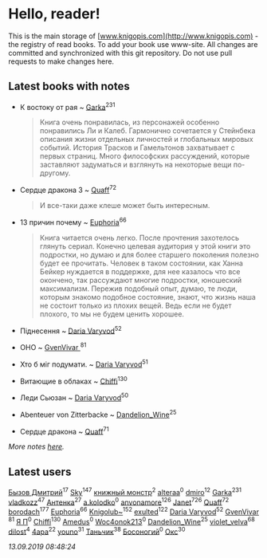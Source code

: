 # Hello, reader!
This is the main storage of [www.knigopis.com](http://www.knigopis.com) - the registry of read books.
To add your book use www-site. All changes are committed and synchronized with this git repository.
Do not use pull requests to make changes here.


## Latest books with notes
* К востоку от рая ~ [Garka](users/115/115753719718250012620-google)<sup>231</sup>
    > Книга очень понравилась, из персонажей особенно понравились Ли и Калеб. Гармонично сочетается у Стейнбека описания жизни отдельных личностей и глобальных мировых  событий. История Трасков и Гамельтонов захватывает с первых страниц. Много философских рассуждений, которые заставляют задуматься и взглянуть на некоторые вещи по-другому.

* Сердце дракона 3 ~ [Quaff](users/122/12267158-vkontakte)<sup>72</sup>
    > И все-таки даже клеше может быть интересным.

* 13 причин почему ~ [Euphoria](users/106/106304994652616315178-google)<sup>66</sup>
    > Книга читается очень легко. После прочтения захотелось глянуть сериал. Конечно целевая аудитория у этой книги это подростки, но думаю и для более старшего поколения полезно будет ее прочитать. Человек в таком состоянии, как Ханна Бейкер нуждается в поддержке, для нее казалось что все окончено, так рассуждают многие подростки, юношеский максимализм. Пережив подобный опыт, думаю, те люди, которым знакомо подобное состояние, знают, что жизнь наша не состоит только из плохих вещей.  Ведь если не будет плохого, то мы не будем ценить хорошее.

* Піднесення ~ [Daria Varyvod](users/829/829893410524253-facebook)<sup>52</sup>

* ОНО ~ [GvenVivar ](users/158/158266434925901-facebook)<sup>81</sup>

* Хто б міг подумати. ~ [Daria Varyvod](users/829/829893410524253-facebook)<sup>51</sup>

* Витающие в облаках ~ [Chiffi](users/105/105831994080785626680-google)<sup>130</sup>

* Леди Сьюзан ~ [Daria Varyvod](users/829/829893410524253-facebook)<sup>50</sup>

* Abenteuer von Zitterbacke ~ [Dandelion_Wine](users/586/58602788-vkontakte)<sup>25</sup>

* Сердце дракона ~ [Quaff](users/122/12267158-vkontakte)<sup>71</sup>


_More notes [here](latest_books_with_notes.md)._


## Latest users
[Бызов Дмитрий](users/114/1146684568850703-facebook)<sup>17</sup> 
[Sky](users/118/118049897850017649660-google)<sup>147</sup> 
[книжный монстр](users/112/112827366114582937203-google)<sup>2</sup> 
[alteraa](users/289/289714610-vkontakte)<sup>0</sup> 
[dmiro](users/571/5714115-vkontakte)<sup>12</sup> 
[Garka](users/115/115753719718250012620-google)<sup>231</sup> 
[vladkozz](users/572/57239276-vkontakte)<sup>47</sup> 
[Антенка](users/118/118158645037334943900-google)<sup>27</sup> 
[a.kolodko](users/898/89847972-vkontakte)<sup>0</sup> 
[anvonamore](users/595/5957175-vkontakte)<sup>126</sup> 
[Janet](users/108/108113656204404967440-google)<sup>726</sup> 
[Quaff](users/122/12267158-vkontakte)<sup>72</sup> 
[borodach](users/157/15706320-vkontakte)<sup>177</sup> 
[Euphoria](users/106/106304994652616315178-google)<sup>66</sup> 
[Knigolub~](users/111/111878597279669641685-google)<sup>152</sup> 
[exulted](users/100/100599204551896265722-google)<sup>122</sup> 
[Daria Varyvod](users/829/829893410524253-facebook)<sup>52</sup> 
[GvenVivar ](users/158/158266434925901-facebook)<sup>81</sup> 
[Я П](users/945/9459928506407080566-mailru)<sup>0</sup> 
[Chiffi](users/105/105831994080785626680-google)<sup>130</sup> 
[Amedus](users/110/110264801141878066061-google)<sup>0</sup> 
[Woc4onok213](users/103/103474005216004236389-google)<sup>0</sup> 
[Dandelion_Wine](users/586/58602788-vkontakte)<sup>25</sup> 
[violet_velva](users/116/116961712580551399099-google)<sup>68</sup> 
[dilost](users/102/10206471247373307-facebook)<sup>4</sup> 
[4apa](users/117/117392596378069249667-google)<sup>22</sup> 
[youno](users/302/302928912-vkontakte)<sup>31</sup> 
[Таньчик](users/209/2096581563762610-facebook)<sup>38</sup> 
[Босоногий](users/109/109052178227950452885-google)<sup>0</sup> 
[Окс](users/102/102536471289425216982-google)<sup>30</sup> 


_13.09.2019 08:48:24_
